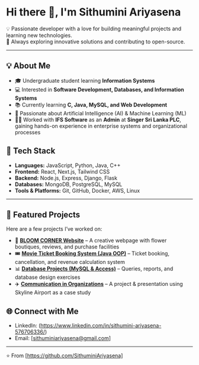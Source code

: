 # Hi there 👋, I'm Sithumini Ariyasena 

💡 Passionate developer with a love for building meaningful projects and learning new technologies.  
🚀 Always exploring innovative solutions and contributing to open-source.  

---
## 💡 About Me  

- 🎓 Undergraduate student learning **Information Systems**  
- 💻 Interested in **Software Development, Databases, and Information Systems**  
- 📚 Currently learning **C, Java, MySQL, and Web Development**  
- 🌱 Passionate about Artificial Intelligence (AI) & Machine Learning (ML)
- 🧑‍💼 Worked with **IFS Software** as an **Admin** at **Singer Sri Lanka PLC**, gaining hands-on experience in enterprise systems and organizational processes  


## 🔧 Tech Stack

- **Languages:** JavaScript, Python, Java, C++  
- **Frontend:** React, Next.js, Tailwind CSS  
- **Backend:** Node.js, Express, Django, Flask  
- **Databases:** MongoDB, PostgreSQL, MySQL  
- **Tools & Platforms:** Git, GitHub, Docker, AWS, Linux  

---

## 📌 Featured Projects  

Here are a few projects I’ve worked on:  

- 🎨 **[BLOOM CORNER Website](#)** – A creative webpage with flower boutiques, reviews, and purchase facilities  
- 🎟️ **[Movie Ticket Booking System (Java OOP)](#)** – Ticket booking, cancellation, and revenue calculation system  
- 📊 **[Database Projects (MySQL & Access)](#)** – Queries, reports, and database design exercises
-  ✈️ **[Communication in Organizations](#)** – A project & presentation using Skyline Airport as a case study 

## 🌐 Connect with Me  

- LinkedIn: (https://www.linkedin.com/in/sithumini-ariyasena-576706336/)  
- Email: [sithuminiariyasena@gmail.com] 

---

⭐️ From [https://github.com/SithuminiAriyasena]  
